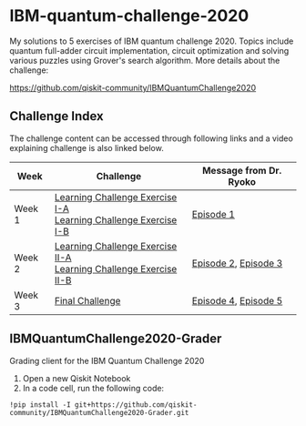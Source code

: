 # IBM-quantum-challenge-2020
 My solutions to 5 exercises of IBM quantum challenge 2020. Topics include quantum full-adder circuit implementation, circuit optimization and solving various puzzles using Grover's search algorithm.
More details about the challenge:

https://github.com/qiskit-community/IBMQuantumChallenge2020

## Challenge Index
The challenge content can be accessed through following links and a video explaining challenge is also linked below.

| Week  | Challenge | Message from Dr. Ryoko |
| ---     | ---    | --- |
| Week 1 |[Learning Challenge Exercise I-A](https://github.com/qiskit-community/IBMQuantumChallenge2020/blob/iqx/exercises/week-1/ex_1a_en.ipynb) <br/>[Learning Challenge Exercise I-B](https://github.com/qiskit-community/IBMQuantumChallenge2020/blob/iqx/exercises/week-1/ex_1b_en.ipynb)|  [Episode 1](https://youtu.be/f8TEd_51rHI) |
| Week 2  |[Learning Challenge Exercise II-A](https://github.com/qiskit-community/IBMQuantumChallenge2020/blob/main/exercises/week-2/ex_2a_en.ipynb) <br/>[Learning Challenge Exercise II-B](https://github.com/qiskit-community/IBMQuantumChallenge2020/blob/main/exercises/week-2/ex_2b_en.ipynb)| [Episode 2](https://youtu.be/kLizHnvTguE), [Episode 3](https://youtu.be/25PcR5Pn4hk) |
| Week 3  |[Final Challenge](https://github.com/qiskit-community/IBMQuantumChallenge2020/blob/main/exercises/week-3/final_en.ipynb) | [Episode 4](https://youtu.be/Bkk5-j6rpoM), [Episode 5](https://youtu.be/0wXb8UWO-xs) |


## IBMQuantumChallenge2020-Grader

Grading client for the IBM Quantum Challenge 2020

1. Open a new Qiskit Notebook
1. In a code cell, run the following code:

```
!pip install -I git+https://github.com/qiskit-community/IBMQuantumChallenge2020-Grader.git
```
